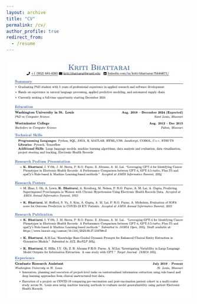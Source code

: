 ```yaml
---
layout: archive
title: "CV"
permalink: /cv/
author_profile: true
redirect_from:
  - /resume
---
```

![Page 1](CV1.png)
